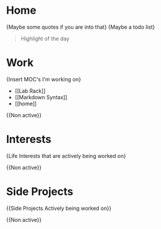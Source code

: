 # Home

{Maybe some quotes if you are into that}
{Maybe a todo list}

> Highlight of the day

# Work
{Insert MOC's I'm working on}
+ [[Lab Rack]]
+ [[Markdown Syntax]]
+ [[home]]


{{Non active}}


# Interests
{Life Interests that are actively being worked on}


{{Non active}}

# Side Projects
{{Side Projects Actively being worked on}}


{{Non active}}

